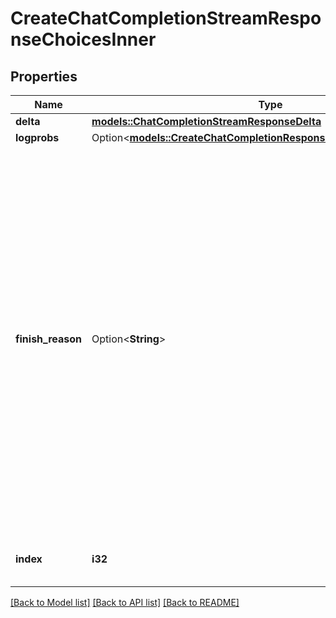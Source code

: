 # CreateChatCompletionStreamResponseChoicesInner

## Properties

Name | Type | Description | Notes
------------ | ------------- | ------------- | -------------
**delta** | [**models::ChatCompletionStreamResponseDelta**](ChatCompletionStreamResponseDelta.md) |  | 
**logprobs** | Option<[**models::CreateChatCompletionResponseChoicesInnerLogprobs**](CreateChatCompletionResponse_choices_inner_logprobs.md)> |  | [optional]
**finish_reason** | Option<**String**> | The reason the model stopped generating tokens. This will be `stop` if the model hit a natural stop point or a provided stop sequence, `length` if the maximum number of tokens specified in the request was reached, `content_filter` if content was omitted due to a flag from our content filters, `tool_calls` if the model called a tool, or `function_call` (deprecated) if the model called a function.  | 
**index** | **i32** | The index of the choice in the list of choices. | 

[[Back to Model list]](../README.md#documentation-for-models) [[Back to API list]](../README.md#documentation-for-api-endpoints) [[Back to README]](../README.md)


